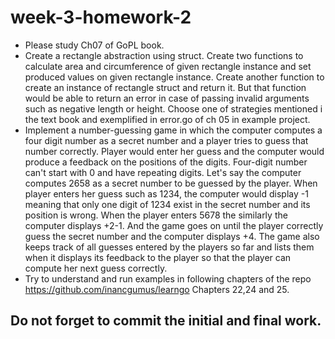 # week-3-homework-2

- Please study Ch07 of GoPL book.
- Create a rectangle abstraction using struct. Create two functions to calculate area and circumference of given rectangle instance and set produced values   on given rectangle instance. Create another function to create an instance of rectangle struct and return it. But that function would be able to return     an error in case of passing invalid arguments such as negative length or height. Choose one of strategies mentioned i the text book and exemplified in      error.go of ch 05 in example project.   
- Implement a number-guessing game in which the computer computes a four digit number as a secret number and a player tries to guess that number correctly.   Player would enter her guess and the computer would produce a feedback on the positions of the digits. Four-digit number can't start with 0 and have       repeating digits. Let's say the computer computes 2658 as a secret number to be guessed by the player. When player enters her guess such as 1234, the       computer would display -1 meaning that only one digit of 1234 exist in the secret number and its position is wrong. When the player enters 5678 the         similarly the computer displays +2-1. And the game goes on until the player correctly guess the secret number and the computer displays +4. The game also   keeps track of all guesses entered by the players so far and lists them when it displays its feedback to the player so that the player can compute her      next guess correctly.
- Try to understand and run examples in following chapters of the repo
  https://github.com/inancgumus/learngo Chapters 22,24 and 25.
    
## Do not forget to commit the initial and final work.
